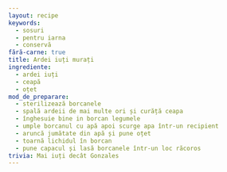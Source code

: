 ```yaml
---
layout: recipe
keywords:
  - sosuri
  - pentru iarna
  - conservă
fără-carne: true
title: Ardei iuți murați
ingrediente:
  - ardei iuți
  - ceapă
  - oțet
mod_de_preparare:
  - sterilizează borcanele
  - spală ardeii de mai multe ori și curăță ceapa
  - înghesuie bine in borcan legumele
  - umple borcanul cu apă apoi scurge apa într-un recipient
  - aruncă jumătate din apă și pune oțet
  - toarnă lichidul în borcan
  - pune capacul și lasă borcanele într-un loc răcoros
trivia: Mai iuți decât Gonzales
---
```

